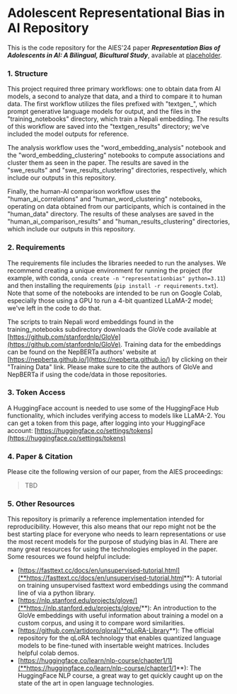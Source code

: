 # Adolescent Representational Bias in AI Repository
This is the code repository for the AIES'24 paper ***Representation Bias of Adolescents in AI: A Bilingual, Bicultural Study***, available at [placeholder](placeholder).

### 1. Structure

This project required three primary workflows: one to obtain data from AI models, a second to analyze that data, and a third to compare it to human data. The first workflow utilizes the files prefixed with "textgen_", which prompt generative language models for output, and the files in the "training_notebooks" directory, which train a Nepali embedding. The results of this workflow are saved into the "textgen_results" directory; we've included the model outputs for reference.

The analysis workflow uses the "word_embedding_analysis" notebook and the "word_embedding_clustering" notebooks to compute associations and cluster them as seen in the paper. The results are saved in the "swe_results" and "swe_results_clustering" directories, respectively, which include our outputs in this repository.

Finally, the human-AI comparison workflow uses the "human_ai_correlations" and "human_word_clustering" notebooks, operating on data obtained from our participants, which is contained in the "human_data" directory. The results of these analyses are saved in the "human_ai_comparison_results" and "human_results_clustering" directories, which include our outputs in this repository.

### 2. Requirements

The requirements file includes the libraries needed to run the analyses. We recommend creating a unique environment for running the project (for example, with conda, `conda create -n "representationbias" python=3.11`) and then installing the requirements (`pip install -r requirements.txt`). Note that some of the notebooks are intended to be run on Google Colab, especially those using a GPU to run a 4-bit quantized LLaMA-2 model; we've left in the code to do that. 

The scripts to train Nepali word embeddings found in the training_notebooks subdirectory downloads the GloVe code available at [https://github.com/stanfordnlp/GloVe](https://github.com/stanfordnlp/GloVe). Training data for the embeddings can be found on the NepBERTa authors' website at [https://nepberta.github.io/](https://nepberta.github.io/) by clicking on their "Training Data" link. Please make sure to cite the authors of GloVe and NepBERTa if using the code/data in those repositories.

### 3. Token Access

A HuggingFace account is needed to use some of the HuggingFace Hub functionality, which includes verifying access to models like LLaMA-2. You can get a token from this page, after logging into your HuggingFace account: [https://huggingface.co/settings/tokens](https://huggingface.co/settings/tokens)

### 4. Paper & Citation

Please cite the following version of our paper, from the AIES proceedings:

> TBD

### 5. Other Resources

This repository is primarily a reference implementation intended for reproducibility. However, this also means that our repo might not be the best starting place for everyone who needs to learn representations or use the most recent models for the purpose of studying bias in AI. There are many great resources for using the technologies employed in the paper. Some resources we found helpful include:

- [https://fasttext.cc/docs/en/unsupervised-tutorial.html](**https://fasttext.cc/docs/en/unsupervised-tutorial.html**): A tutorial on training unsupervised fasttext word embeddings using the command line of via a python library.
- [https://nlp.stanford.edu/projects/glove/](**https://nlp.stanford.edu/projects/glove/**): An introduction to the GloVe embeddings with useful information about training a model on a custom corpus, and using it to compare word similarities.
- [https://github.com/artidoro/qlora](**qLoRA-Library**): The official repository for the qLoRA technology that enables quantized language models to be fine-tuned with insertable weight matrices. Includes helpful colab demos.
- [https://huggingface.co/learn/nlp-course/chapter1/1](**https://huggingface.co/learn/nlp-course/chapter1/1**): The HuggingFace NLP course, a great way to get quickly caught up on the state of the art in open language technologies.